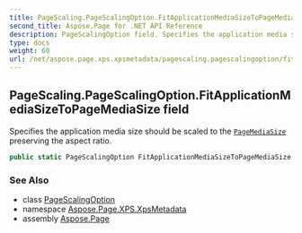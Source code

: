 ```yaml
---
title: PageScaling.PageScalingOption.FitApplicationMediaSizeToPageMediaSize
second_title: Aspose.Page for .NET API Reference
description: PageScalingOption field. Specifies the application media size should be scaled to the PageMediaSize preserving the aspect ratio
type: docs
weight: 60
url: /net/aspose.page.xps.xpsmetadata/pagescaling.pagescalingoption/fitapplicationmediasizetopagemediasize/
---
```

## PageScaling.PageScalingOption.FitApplicationMediaSizeToPageMediaSize field

Specifies the application media size should be scaled to the [`PageMediaSize`](../../pagemediasize/) preserving the aspect ratio.

```csharp
public static PageScalingOption FitApplicationMediaSizeToPageMediaSize;
```

### See Also

* class [PageScalingOption](../)
* namespace [Aspose.Page.XPS.XpsMetadata](../../pagescaling.pagescalingoption/)
* assembly [Aspose.Page](../../../)


